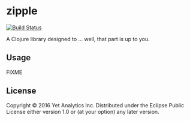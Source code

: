 # zipple

[![Build Status](https://travis-ci.org/yetanalytics/zipple.svg?branch=master)](https://travis-ci.org/yetanalytics/zipple)

A Clojure library designed to ... well, that part is up to you.

## Usage

FIXME

## License

Copyright © 2016 Yet Analytics Inc.
Distributed under the Eclipse Public License either version 1.0 or (at
your option) any later version.
